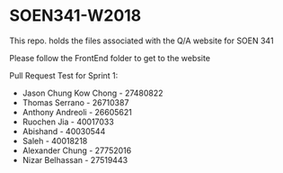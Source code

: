 # SOEN341-W2018
This repo. holds the files associated with the Q/A website for SOEN 341

Please follow the FrontEnd folder to get to the website

Pull Request Test for Sprint 1: 
- Jason Chung Kow Chong - 27480822
- Thomas Serrano - 26710387
- Anthony Andreoli - 26605621
- Ruochen Jia - 40017033
- Abishand - 40030544
- Saleh - 40018218
- Alexander Chung - 27752016
- Nizar Belhassan - 27519443
